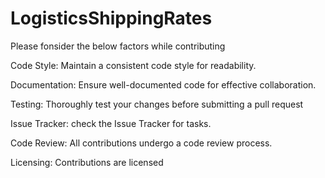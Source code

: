 # LogisticsShippingRates
Please fonsider the below factors while contributing

Code Style:
Maintain a consistent code style for readability.

Documentation:
Ensure well-documented code for effective collaboration.

Testing:
Thoroughly test your changes before submitting a pull request

Issue Tracker:
check the Issue Tracker for tasks.

Code Review:
All contributions undergo a code review process.

Licensing:
Contributions are licensed
